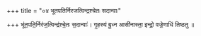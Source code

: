 +++
title = "०४ भूतपतिर्निरजत्विन्द्रश्चेतः सदान्वाः"

+++
भू॑त॒पति॒र्निर॑ज॒त्विन्द्र॑श्चे॒तः स॒दान्वाः॑। गृ॒हस्य॑ बु॒ध्न आसी॑नास्ता॒ इन्द्रो॒ वज्रे॒णाधि॑ तिष्ठतु ॥
